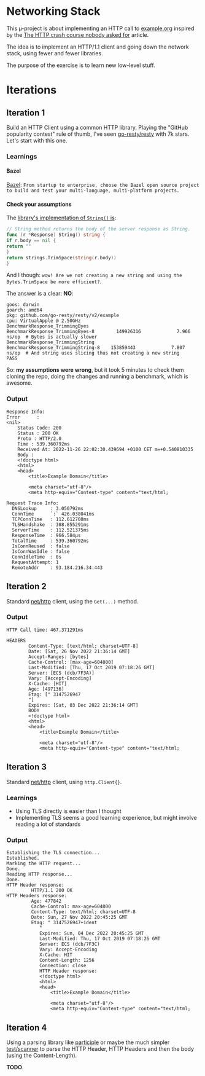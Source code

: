 Networking Stack
================

This µ-project is about implementing an HTTP call to [example.org](https://example.org/) inspired by
the [The HTTP crash course nobody asked for](https://fasterthanli.me/articles/the-http-crash-course-nobody-asked-for) article.

The idea is to implement an HTTP/1.1 client and going down the network stack, using fewer and fewer libraries.

The purpose of the exercise is to learn new low-level stuff.

# Iterations

## Iteration 1

Build an HTTP Client using a common HTTP library. Playing the "GitHub popularity contest" rule of thumb,
I've seen [go-resty/resty](https://github.com/go-resty/resty) with 7k stars. Let's start with this one.

### Learnings

#### Bazel

[Bazel](https://bazel.build/):  `From startup to enterprise, choose the Bazel open source project to build and test your multi-language, multi-platform projects.`


#### Check your assumptions

The [library's implementation of `String()` is](https://github.com/go-resty/resty/blob/313f4190d9b8f7605ff298b769de613621c50220/response.go#L42):

```go
// String method returns the body of the server response as String.
func (r *Response) String() string {
if r.body == nil {
return ""
}
return strings.TrimSpace(string(r.body))
}
```

And I though: `wow! Are we not creating a new string and using the Bytes.TrimSpace be more efficient?`.

The answer is a clear: **NO**:

```
goos: darwin
goarch: amd64
pkg: github.com/go-resty/resty/v2/example
cpu: VirtualApple @ 2.50GHz
BenchmarkResponse_TrimmingByes
BenchmarkResponse_TrimmingByes-8        149926316             7.966 ns/op  # Bytes is actually slower
BenchmarkResponse_TrimmingString
BenchmarkResponse_TrimmingString-8    153859443             7.807 ns/op  # And string uses slicing thus not creating a new string
PASS
```

So: **my assumptions were wrong**, but it took 5 minutes to check them cloning the repo, doing the changes and
running a benchmark, which is awesome.

### Output

```
Response Info:
Error      :
<nil>
    Status Code: 200
    Status : 200 OK
    Proto : HTTP/2.0
    Time : 539.360792ms
    Received At: 2022-11-26 22:02:30.439694 +0100 CET m=+0.540810335
    Body :
    <!doctype html>
    <html>
    <head>
        <title>Example Domain</title>

        <meta charset="utf-8"/>
        <meta http-equiv="Content-type" content="text/html;

Request Trace Info:
  DNSLookup     : 3.050792ms
  ConnTime      `:` 426.038041ms
  TCPConnTime   : 112.612708ms
  TLSHandshake  : 308.855291ms
  ServerTime    : 112.521375ms
  ResponseTime  : 966.584µs
  TotalTime     : 539.360792ms
  IsConnReused  : false
  IsConnWasIdle : false
  ConnIdleTime  : 0s
  RequestAttempt: 1
  RemoteAddr    : 93.184.216.34:443
```

## Iteration 2

Standard [net/http](https://pkg.go.dev/net/http) client, using the `Get(...)` method.

### Output

```
HTTP Call time: 467.371291ms

HEADERS
        Content-Type: [text/html; charset=UTF-8]
        Date: [Sat, 26 Nov 2022 21:36:14 GMT]
        Accept-Ranges: [bytes]
        Cache-Control: [max-age=604800]
        Last-Modified: [Thu, 17 Oct 2019 07:18:26 GMT]
        Server: [ECS (dcb/7F3A)]
        Vary: [Accept-Encoding]
        X-Cache: [HIT]
        Age: [497136]
        Etag: [" 3147526947
        "]
        Expires: [Sat, 03 Dec 2022 21:36:14 GMT]
        BODY
        <!doctype html>
        <html>
        <head>
            <title>Example Domain</title>

            <meta charset="utf-8"/>
            <meta http-equiv="Content-type" content="text/html;
```


## Iteration 3

Standard [net/http](https://pkg.go.dev/net/http) client, using `http.Client{}`.

### Learnings

* Using TLS directly is easier than I thought
* Implementing TLS seems a good learning experience, but might involve reading a lot of standards

### Output

```
Establishing the TLS connection...
Established.
Marking the HTTP request...
Done.
Reading HTTP response...
Done.
HTTP Header response:
         HTTP/1.1 200 OK
HTTP Headers response:
         Age: 477842
         Cache-Control: max-age=604800
         Content-Type: text/html; charset=UTF-8
         Date: Sun, 27 Nov 2022 20:45:25 GMT
         Etag: " 3147526947+ident
            "
            Expires: Sun, 04 Dec 2022 20:45:25 GMT
            Last-Modified: Thu, 17 Oct 2019 07:18:26 GMT
            Server: ECS (dcb/7F3C)
            Vary: Accept-Encoding
            X-Cache: HIT
            Content-Length: 1256
            Connection: close
            HTTP Header response:
            <!doctype html>
            <html>
            <head>
                <title>Example Domain</title>

                <meta charset="utf-8"/>
                <meta http-equiv="Content-type" content="text/html;
```


## Iteration 4

Using a parsing library like [participle](https://github.com/alecthomas/participle) or maybe the much simpler [test/scanner](https://pkg.go.dev/text/scanner) to parse the HTTP Header, HTTP Headers and then the body (using the Content-Length).

**TODO**.






